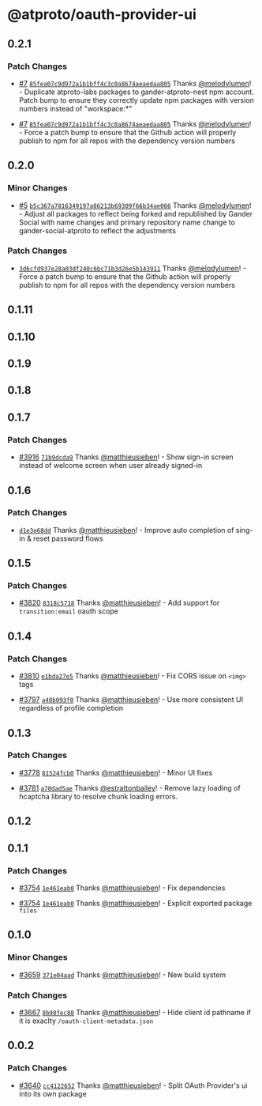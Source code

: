 # @atproto/oauth-provider-ui

## 0.2.1

### Patch Changes

- [#7](https://github.com/gander-social/gander-social-atproto/pull/7) [`85fea07c9d972a1b1bff4c3c0a8674aeaedaa805`](https://github.com/gander-social/gander-social-atproto/commit/85fea07c9d972a1b1bff4c3c0a8674aeaedaa805) Thanks [@melodylumen](https://github.com/melodylumen)! - Duplicate atproto-labs packages to gander-atproto-nest npm account. Patch bump to ensure they correctly update npm
  packages with version numbers instead of "workspace:\*"

- [#7](https://github.com/gander-social/gander-social-atproto/pull/7) [`85fea07c9d972a1b1bff4c3c0a8674aeaedaa805`](https://github.com/gander-social/gander-social-atproto/commit/85fea07c9d972a1b1bff4c3c0a8674aeaedaa805) Thanks [@melodylumen](https://github.com/melodylumen)! - Force a patch bump to ensure that the Github action will properly publish to npm for all repos with the dependency
  version numbers

## 0.2.0

### Minor Changes

- [#5](https://github.com/gander-social/gander-social-atproto/pull/5) [`b5c367a7816349197a86213b69309f66b34ae066`](https://github.com/gander-social/gander-social-atproto/commit/b5c367a7816349197a86213b69309f66b34ae066) Thanks [@melodylumen](https://github.com/melodylumen)! - Adjust all packages to reflect being forked and republished by Gander Social with name changes and primary repository name change to gander-social-atproto to reflect the adjustments

### Patch Changes

- [`3d6cfd937e28a03df240c6bc71b3d26e5b143911`](https://github.com/gander-social/gander-social-atproto/commit/3d6cfd937e28a03df240c6bc71b3d26e5b143911) Thanks [@melodylumen](https://github.com/melodylumen)! - Force a patch bump to ensure that the Github action will properly publish to npm for all repos with the dependency
  version numbers

## 0.1.11

## 0.1.10

## 0.1.9

## 0.1.8

## 0.1.7

### Patch Changes

- [#3916](https://github.com/gander-social/atproto/pull/3916) [`71b9dcda9`](https://github.com/gander-social/atproto/commit/71b9dcda9611ab3662ccb2c4e175579396f16b3a) Thanks [@matthieusieben](https://github.com/matthieusieben)! - Show sign-in screen instead of welcome screen when user already signed-in

## 0.1.6

### Patch Changes

- [`d1e3e68dd`](https://github.com/gander-social/atproto/commit/d1e3e68dd9eb7bed13d9023bc0e4ce3c448eabf5) Thanks [@matthieusieben](https://github.com/matthieusieben)! - Improve auto completion of sing-in & reset password flows

## 0.1.5

### Patch Changes

- [#3820](https://github.com/gander-social/atproto/pull/3820) [`8318c5718`](https://github.com/gander-social/atproto/commit/8318c57187a1fed443be73bfd7639f49febc7337) Thanks [@matthieusieben](https://github.com/matthieusieben)! - Add support for `transition:email` oauth scope

## 0.1.4

### Patch Changes

- [#3810](https://github.com/gander-social/atproto/pull/3810) [`e1bda27e5`](https://github.com/gander-social/atproto/commit/e1bda27e550d3ba9dab1fab1f27726c185d8bf9f) Thanks [@matthieusieben](https://github.com/matthieusieben)! - Fix CORS issue on `<img>` tags

- [#3797](https://github.com/gander-social/atproto/pull/3797) [`a48b093f0`](https://github.com/gander-social/atproto/commit/a48b093f0ba3cf67b7abc50d309afcb336d8ead8) Thanks [@matthieusieben](https://github.com/matthieusieben)! - Use more consistent UI regardless of profile completion

## 0.1.3

### Patch Changes

- [#3778](https://github.com/gander-social/atproto/pull/3778) [`81524fcb0`](https://github.com/gander-social/atproto/commit/81524fcb007f12161fd6928badbf176b1568b4b3) Thanks [@matthieusieben](https://github.com/matthieusieben)! - Minor UI fixes

- [#3781](https://github.com/gander-social/atproto/pull/3781) [`a70dad5ae`](https://github.com/gander-social/atproto/commit/a70dad5aea32ce26d2cca170a06d184935b4865d) Thanks [@estrattonbailey](https://github.com/estrattonbailey)! - Remove lazy loading of hcaptcha library to resolve chunk loading errors.

## 0.1.2

## 0.1.1

### Patch Changes

- [#3754](https://github.com/gander-social/atproto/pull/3754) [`1e461eab0`](https://github.com/gander-social/atproto/commit/1e461eab033f728f537db554b3072b7eda7e5e8f) Thanks [@matthieusieben](https://github.com/matthieusieben)! - Fix dependencies

- [#3754](https://github.com/gander-social/atproto/pull/3754) [`1e461eab0`](https://github.com/gander-social/atproto/commit/1e461eab033f728f537db554b3072b7eda7e5e8f) Thanks [@matthieusieben](https://github.com/matthieusieben)! - Explicit exported package `files`

## 0.1.0

### Minor Changes

- [#3659](https://github.com/gander-social/atproto/pull/3659) [`371e04aad`](https://github.com/gander-social/atproto/commit/371e04aad2a3e8ae3fe185ce15fc8eb051cab78e) Thanks [@matthieusieben](https://github.com/matthieusieben)! - New build system

### Patch Changes

- [#3667](https://github.com/gander-social/atproto/pull/3667) [`8b98fec88`](https://github.com/gander-social/atproto/commit/8b98fec8857aacddeed9efb5c755474951e6d9d4) Thanks [@matthieusieben](https://github.com/matthieusieben)! - Hide client id pathname if it is exaclty `/oauth-client-metadata.json`

## 0.0.2

### Patch Changes

- [#3640](https://github.com/gander-social/atproto/pull/3640) [`cc4122652`](https://github.com/gander-social/atproto/commit/cc4122652ed42ba55826c019d0ec57bf25df1ecd) Thanks [@matthieusieben](https://github.com/matthieusieben)! - Split OAuth Provider's ui into its own package
